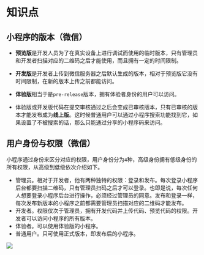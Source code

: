 # 知识点

## 小程序的版本（微信）

- **预览版**是开发人员为了在真实设备上进行调试而使用的临时版本，只有管理员和开发者扫描对应的二维码之后才能使用，而且拥有一定的时间限制。
- **开发版**是开发者上传到微信服务器之后默认生成的版本，相对于预览版它没有时间限制，在新的版本上传之前都能访问。
- **体验版**相当于是`pre-release`版本，拥有体验者身份的用户可以访问。

- 体验版或开发版代码在提交审核通过之后会变成已审核版本，只有已审核的版本才能发布成为**线上版**。这时候普通用户可以通过小程序搜索功能找到它，如果设置了不被搜索的话，那么只能通过分享的小程序码来访问。

## 用户身份与权限（微信）

小程序通过身份来区分对应的权限，用户身份分为`4`种，高级身份拥有低级身份的所有权限，从高级到低级依次介绍如下。

- 管理员。相对于开发者，他有两种独特的权限：登录和发布。每次登录小程序后台都要扫描二维码，只有管理员扫码之后才可以登录。也即是说，每次任何人想要登录小程序后台进行操作，必须经过管理员的同意。发布和登录一样，每次发布新版本的小程序之前都需要管理员扫描对应的二维码才能发布。
- 开发者。权限仅次于管理员，拥有开发代码并上传代码、预览代码的权限。开发者可以访问小程序的所有版本。
- 体验者。可以使用体验版的小程序。
- 普通用户。只可使用正式版本，即发布后的小程序。

![](/skill-blog/img/0031.png)
